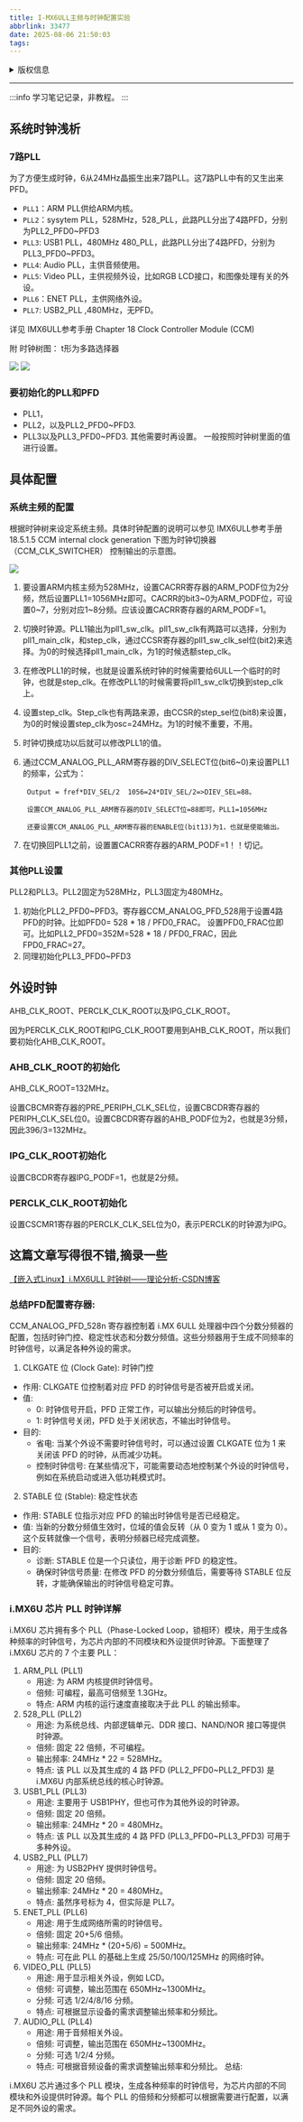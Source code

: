 ```yaml
---
title: I-MX6ULL主频与时钟配置实验
abbrlink: 33477
date: 2025-08-06 21:50:03
tags:
---
```

<details>

<summary>版权信息</summary>

:::warning

本文章为博主原创文章。遵循 [CC 4.0 BY-SA](https://creativecommons.org/licenses/by-sa/4.0/deed.zh-hans) 版权协议，转载请附上原文出处链接和本声明。

:::

</details>

---

:::info
学习笔记记录，非教程。
:::


## 系统时钟浅析

### 7路PLL

为了方便生成时钟，6从24MHz晶振生出来7路PLL。这7路PLL中有的又生出来PFD。
- `PLL1`：ARM PLL供给ARM内核。
- `PLL2`：sysytem PLL，528MHz，528_PLL，此路PLL分出了4路PFD，分别为PLL2_PFD0~PFD3
- `PLL3`: USB1 PLL，480MHz 480_PLL，此路PLL分出了4路PFD，分别为PLL3_PFD0~PFD3。
- `PLL4`: Audio PLL，主供音频使用。
- `PLL5`: Video PLL，主供视频外设，比如RGB LCD接口，和图像处理有关的外设。
- `PLL6`：ENET PLL，主供网络外设。
- `PLL7`: USB2_PLL ,480MHz，无PFD。

详见 IMX6ULL参考手册 Chapter 18 Clock Controller Module (CCM)

附 时钟树图：
t形为多路选择器

![](Snipaste_2025-08-06_22-02-07.png)
![](Snipaste_2025-08-06_22-03-45.png)


### 要初始化的PLL和PFD

- PLL1，
- PLL2，以及PLL2_PFD0~PFD3.
- PLL3以及PLL3_PFD0~PFD3.
其他需要时再设置。
一般按照时钟树里面的值进行设置。

## 具体配置

### 系统主频的配置

根据时钟树来设定系统主频。具体时钟配置的说明可以参见 IMX6ULL参考手册 18.5.1.5
CCM internal clock generation 
下图为时钟切换器 （CCM_CLK_SWITCHER） 控制输出的示意图。

![](Snipaste_2025-08-07_10-00-08.png)

1. 要设置ARM内核主频为528MHz，设置CACRR寄存器的ARM_PODF位为2分频，然后设置PLL1=1056MHz即可。CACRR的bit3~0为ARM_PODF位，可设置0~7，分别对应1~8分频。应该设置CACRR寄存器的ARM_PODF=1。

2. 切换时钟源。PLL1输出为pll1_sw_clk。pll1_sw_clk有两路可以选择，分别为pll1_main_clk，和step_clk，通过CCSR寄存器的pll1_sw_clk_sel位(bit2)来选择。为0的时候选择pll1_main_clk，为1的时候选额step_clk。

3. 在修改PLL1的时候，也就是设置系统时钟的时候需要给6ULL一个临时的时钟，也就是step_clk。在修改PLL1的时候需要将pll1_sw_clk切换到step_clk上。

4. 设置step_clk。Step_clk也有两路来源，由CCSR的step_sel位(bit8)来设置，为0的时候设置step_clk为osc=24MHz。为1的时候不重要，不用。

5. 时钟切换成功以后就可以修改PLL1的值。

6. 通过CCM_ANALOG_PLL_ARM寄存器的DIV_SELECT位(bit6~0)来设置PLL1的频率，公式为：

		Output = fref*DIV_SEL/2  1056=24*DIV_SEL/2=>DIEV_SEL=88。
		
		设置CCM_ANALOG_PLL_ARM寄存器的DIV_SELECT位=88即可。PLL1=1056MHz
		
		还要设置CCM_ANALOG_PLL_ARM寄存器的ENABLE位(bit13)为1，也就是使能输出。

7. 在切换回PLL1之前，设置置CACRR寄存器的ARM_PODF=1！！切记。

### 其他PLL设置

PLL2和PLL3。PLL2固定为528MHz，PLL3固定为480MHz。

1. 初始化PLL2_PFD0~PFD3。寄存器CCM_ANALOG_PFD_528用于设置4路PFD的时钟。比如PFD0= 528 * 18 / PFD0_FRAC。 设置PFD0_FRAC位即可。比如PLL2_PFD0=352M=528 *  18 / PFD0_FRAC，因此FPD0_FRAC=27。
2. 同理初始化PLL3_PFD0~PFD3

## 外设时钟

AHB_CLK_ROOT、PERCLK_CLK_ROOT以及IPG_CLK_ROOT。

因为PERCLK_CLK_ROOT和IPG_CLK_ROOT要用到AHB_CLK_ROOT，所以我们要初始化AHB_CLK_ROOT。

### AHB_CLK_ROOT的初始化

AHB_CLK_ROOT=132MHz。

设置CBCMR寄存器的PRE_PERIPH_CLK_SEL位，设置CBCDR寄存器的PERIPH_CLK_SEL位0。设置CBCDR寄存器的AHB_PODF位为2，也就是3分频，因此396/3=132MHz。

### IPG_CLK_ROOT初始化

设置CBCDR寄存器IPG_PODF=1，也就是2分频。

### PERCLK_CLK_ROOT初始化

设置CSCMR1寄存器的PERCLK_CLK_SEL位为0，表示PERCLK的时钟源为IPG。


## 这篇文章写得很不错,摘录一些

[【嵌入式Linux】i.MX6ULL 时钟树——理论分析-CSDN博客](https://blog.csdn.net/Beihai_Van/article/details/139868239)

### 总结PFD配置寄存器:

CCM_ANALOG_PFD_528n 寄存器控制着 i.MX 6ULL 处理器中四个分数分频器的配置，包括时钟门控、稳定性状态和分数分频值。这些分频器用于生成不同频率的时钟信号，以满足各种外设的需求。

1. CLKGATE 位 (Clock Gate): 时钟门控
- 作用: CLKGATE 位控制着对应 PFD 的时钟信号是否被开启或关闭。
- 值:
	- 0: 时钟信号开启，PFD 正常工作，可以输出分频后的时钟信号。
	- 1: 时钟信号关闭，PFD 处于关闭状态，不输出时钟信号。
- 目的:
	- 省电: 当某个外设不需要时钟信号时，可以通过设置 CLKGATE 位为 1 来关闭该 PFD 的时钟，从而减少功耗。
	- 控制时钟信号: 在某些情况下，可能需要动态地控制某个外设的时钟信号，例如在系统启动或进入低功耗模式时。
2. STABLE 位 (Stable): 稳定性状态

- 作用: STABLE 位指示对应 PFD 的输出时钟信号是否已经稳定。
- 值:
	当新的分数分频值生效时，位域的值会反转（从 0 变为 1 或从 1 变为 0）。这个反转就像一个信号，表明分频器已经完成调整。
- 目的:
	- 诊断: STABLE 位是一个只读位，用于诊断 PFD 的稳定性。
	- 确保时钟信号质量: 在修改 PFD 的分数分频值后，需要等待 STABLE 位反转，才能确保输出的时钟信号稳定可靠。

### i.MX6U 芯片 PLL 时钟详解

i.MX6U 芯片拥有多个 PLL（Phase-Locked Loop，锁相环）模块，用于生成各种频率的时钟信号，为芯片内部的不同模块和外设提供时钟源。下面整理了 i.MX6U 芯片的 7 个主要 PLL：

1. ARM_PLL (PLL1)
	- 用途: 为 ARM 内核提供时钟信号。
	- 倍频: 可编程，最高可倍频至 1.3GHz。
	- 特点: ARM 内核的运行速度直接取决于此 PLL 的输出频率。
2. 528_PLL (PLL2)
	- 用途: 为系统总线、内部逻辑单元、DDR 接口、NAND/NOR 接口等提供时钟源。
	- 倍频: 固定 22 倍频，不可编程。
	- 输出频率: 24MHz * 22 = 528MHz。
	- 特点: 该 PLL 以及其生成的 4 路 PFD (PLL2_PFD0~PLL2_PFD3) 是 i.MX6U 内部系统总线的核心时钟源。
3. USB1_PLL (PLL3)
	- 用途: 主要用于 USB1PHY，但也可作为其他外设的时钟源。
	- 倍频: 固定 20 倍频。
	- 输出频率: 24MHz * 20 = 480MHz。
	- 特点: 该 PLL 以及其生成的 4 路 PFD (PLL3_PFD0~PLL3_PFD3) 可用于多种外设。
4. USB2_PLL (PLL7)
	- 用途: 为 USB2PHY 提供时钟信号。
	- 倍频: 固定 20 倍频。
	- 输出频率: 24MHz * 20 = 480MHz。
	- 特点: 虽然序号标为 4，但实际是 PLL7。
5. ENET_PLL (PLL6)
	- 用途: 用于生成网络所需的时钟信号。
	- 倍频: 固定 20+5/6 倍频。
	- 输出频率: 24MHz * (20+5/6) = 500MHz。
	- 特点: 可在此 PLL 的基础上生成 25/50/100/125MHz 的网络时钟。
6. VIDEO_PLL (PLL5)
	- 用途: 用于显示相关外设，例如 LCD。
	- 倍频: 可调整，输出范围在 650MHz~1300MHz。
	- 分频: 可选 1/2/4/8/16 分频。
	- 特点: 可根据显示设备的需求调整输出频率和分频比。
7. AUDIO_PLL (PLL4)
	- 用途: 用于音频相关外设。
	- 倍频: 可调整，输出范围在 650MHz~1300MHz。
	- 分频: 可选 1/2/4 分频。
	- 特点: 可根据音频设备的需求调整输出频率和分频比。
总结:

i.MX6U 芯片通过多个 PLL 模块，生成各种频率的时钟信号，为芯片内部的不同模块和外设提供时钟源。每个 PLL 的倍频和分频都可以根据需要进行配置，以满足不同外设的需求。
